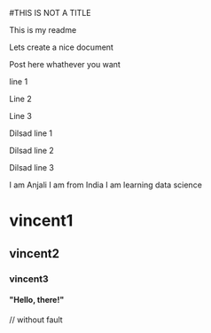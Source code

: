 #THIS IS NOT A TITLE

This is my readme

Lets create a nice document

Post here whathever you want 

line 1

Line 2

Line 3

Dilsad line 1

Dilsad line 2

Dilsad line 3

I am Anjali 
I am from India 
I am learning data science

# vincent1
## vincent2
### vincent3
#### "Hello, there!"

// without fault
